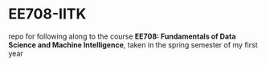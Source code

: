 # EE708-IITK
repo for following along to the course **EE708: Fundamentals of Data Science and Machine Intelligence**, taken in the spring semester of my first year
